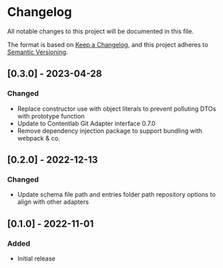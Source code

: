 # Changelog
All notable changes to this project will be documented in this file.

The format is based on [Keep a Changelog](https://keepachangelog.com/en/1.0.0/),
and this project adheres to [Semantic Versioning](https://semver.org/spec/v2.0.0.html).

## [0.3.0] - 2023-04-28
### Changed
- Replace constructor use with object literals to prevent polluting DTOs with prototype function
- Update to Contentlab Git Adapter interface 0.7.0
- Remove dependency injection package to support bundling with webpack & co.

## [0.2.0] - 2022-12-13

### Changed
- Update schema file path and entries folder path repository options to align with other adapters

## [0.1.0] - 2022-11-01

### Added
- Initial release
